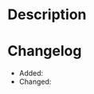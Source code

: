 
# Description
<!--
Describe what your PR does in this section. At least explain why this change
is necessary and briefly explain how your changes solve the problem.
-->

# Changelog
<!--
Write changelog entries here. The entries should be formated like this:
  - Added: <message>
  - Changed: <message>
  - Deprecated: <message>
  - Removed: <message>
  - Fixed: <message>
  - Security: <message>

These entries will get added to the changelog once the PR is merged.

For more guidelines, see: https://keepachangelog.com/en/1.0.0/
-->

 - Added: <!-- Description of the feature -->
 - Changed: <!-- Description of what changed --->
   <!-- etc. -->
